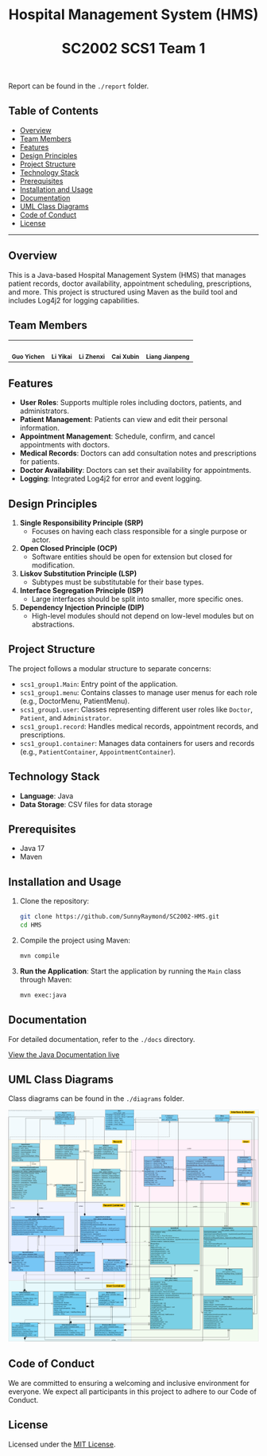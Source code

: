 <div align="center">

# Hospital Management System (HMS) <br/><br/> SC2002 SCS1 Team 1

</div>

<br/>

Report can be found in the `./report` folder.

## Table of Contents

- [Overview](#overview)
- [Team Members](#team-members)
- [Features](#features)
- [Design Principles](#design-principles)
- [Project Structure](#project-structure)
- [Technology Stack](#technology-stack)
- [Prerequisites](#prerequisites)
- [Installation and Usage](#installation-and-usage)
- [Documentation](#documentation)
- [UML Class Diagrams](#uml-class-diagrams)
- [Code of Conduct](#code-of-conduct)
- [License](#license)

---

## Overview

This is a Java-based Hospital Management System (HMS) that manages patient records, doctor availability, appointment scheduling, prescriptions, and more. This project is structured using Maven as the build tool and includes Log4j2 for logging capabilities.

## Team Members

<table>
  <tr>
    <td align="center"><a href="https://github.com/SunnyRaymond" target="_blank"><img src="https://avatars.githubusercontent.com/u/112172601?v=4" width="150px;" alt=""/></a><br /><sub><b>Guo Yichen</b></sub><br /></td>
    <td align="center"><a href="https://github.com/lyk6666" target="_blank"><img src="https://avatars.githubusercontent.com/u/163702942?v=4" width="150px;" alt=""/></a><br /><sub><b>Li Yikai</b></sub><br /></td>
    <td align="center"><a href="https://github.com/zhenxi0901" target="_blank"><img src="https://avatars.githubusercontent.com/u/79646645?v=4" width="150px;" alt=""/></a><br /><sub><b>Li Zhenxi</b></sub><br /></td>
    <td align="center"><a href="https://github.com/xubin0" target="_blank"><img src="https://avatars.githubusercontent.com/u/163966946?v=4" width="150px;" alt=""/></a><br /><sub><b>Cai Xubin</b></sub><br /></td>
    <td align="center"><a href="https://github.com/Loeeeen" target="_blank"><img src="https://avatars.githubusercontent.com/u/164972577?v=4" width="150px;" alt=""/></a><br /><sub><b>Liang Jianpeng</b></sub><br /></td>
  </tr>
</table>

## Features

- **User Roles**: Supports multiple roles including doctors, patients, and administrators.
- **Patient Management**: Patients can view and edit their personal information.
- **Appointment Management**: Schedule, confirm, and cancel appointments with doctors.
- **Medical Records**: Doctors can add consultation notes and prescriptions for patients.
- **Doctor Availability**: Doctors can set their availability for appointments.
- **Logging**: Integrated Log4j2 for error and event logging.

## Design Principles

1. **Single Responsibility Principle (SRP)**
   - Focuses on having each class responsible for a single purpose or actor.
2. **Open Closed Principle (OCP)**
   - Software entities should be open for extension but closed for modification.
3. **Liskov Substitution Principle (LSP)**
   - Subtypes must be substitutable for their base types.
4. **Interface Segregation Principle (ISP)**
   - Large interfaces should be split into smaller, more specific ones.
5. **Dependency Injection Principle (DIP)**
   - High-level modules should not depend on low-level modules but on abstractions.

## Project Structure

The project follows a modular structure to separate concerns:

- `scs1_group1.Main`: Entry point of the application.
- `scs1_group1.menu`: Contains classes to manage user menus for each role (e.g., DoctorMenu, PatientMenu).
- `scs1_group1.user`: Classes representing different user roles like `Doctor`, `Patient`, and `Administrator`.
- `scs1_group1.record`: Handles medical records, appointment records, and prescriptions.
- `scs1_group1.container`: Manages data containers for users and records (e.g., `PatientContainer`, `AppointmentContainer`).

## Technology Stack

- **Language**: Java
- **Data Storage**: CSV files for data storage

## Prerequisites

- Java 17
- Maven

## Installation and Usage

1. Clone the repository:

   ```bash
   git clone https://github.com/SunnyRaymond/SC2002-HMS.git
   cd HMS
   ```

2. Compile the project using Maven:
   ```bash
   mvn compile
   ```
3. **Run the Application**:
   Start the application by running the `Main` class through Maven:
   ```bash
   mvn exec:java
   ```

## Documentation

For detailed documentation, refer to the `./docs` directory.

[View the Java Documentation live](https://sc2002-hms-scs1-group1-javadoc.netlify.app/)

## UML Class Diagrams

Class diagrams can be found in the `./diagrams` folder.

![UML Diagram](./diagrams/UML_Diagram.png)

## Code of Conduct

We are committed to ensuring a welcoming and inclusive environment for everyone. We expect all participants in this project to adhere to our Code of Conduct.

## License

Licensed under the [MIT License](https://github.com/SunnyRaymond/SC2002-HMS).
